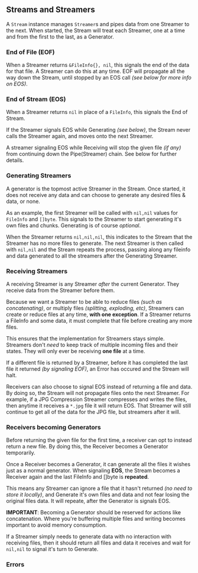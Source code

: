 
## Streams and Streamers

A `Stream` instance manages `Streamer`s and pipes data from one Streamer 
to the next. When started, the Stream will treat each Streamer, one at a 
time and from the first to the last, as a Generator.

### End of File (EOF)

When a Streamer returns `&FileInfo{}, nil`, this signals the end of the
data for that file. A Streamer can do this at any time. EOF will 
propagate all the way down the Stream, until stopped by an EOS call *(see 
below for more info on EOS)*.

### End of Stream (EOS)

When a Streamer returns `nil` in place of a `FileInfo`, this signals the 
End of Stream.

If the Streamer signals EOS while Generating *(see below)*, the Stream 
never calls the Streamer again, and moves onto the next Streamer.

A streamer signaling EOS while Receiving will stop the given file *(if 
any)* from continuing down the Pipe(Streamer) chain. See below for 
further details.

### Generating Streamers

A generator is the topmost active Streamer in the Stream. Once started, 
it does not receive any data and can choose to generate any desired files 
& data, or none.

As an example, the first Streamer will be called with `nil,nil` values 
for `FileInfo` and `[]byte`. This signals to the Streamer to start 
generating it's own files and chunks. Generating is of course *optional*.

When the Streamer returns `nil,nil,nil`, this indicates to the Stream 
that the Streamer has no more files to generate. The next Streamer is 
then called with `nil,nil` and the Stream repeats the process, passing 
along any fileinfo and data generated to all the streamers after the 
Generating Streamer.

### Receiving Streamers

A receiving Streamer is any Streamer *after* the current Generator. They 
receive data from the Streamer before them.

Because we want a Streamer to be able to reduce files *(such as 
concatenating)*, or multiply files *(splitting, exploding, etc)*, 
Streamers can create or reduce files at any time, **with one exception**. 
If a Streamer returns a FileInfo and some data, it must complete that 
file before creating any more files.

This ensures that the implementation for Streamers stays simple.  
Streamers don't *need* to keep track of multiple incoming files and their 
states. They will only ever be receiving **one file** at a time.

If a different file is returned by a Streamer, before it has completed 
the last file it returned *(by signaling EOF)*, an Error has occured and 
the Stream will halt.

Receivers can also choose to signal EOS instead of returning a file and 
data. By doing so, the Stream will not propagate files onto the next 
Streamer. For example, if a JPG Compression Streamer compresses and 
writes the files, then anytime it receives a `*.jpg` file it will return 
EOS. That Streamer will still continue to get all of the data for the JPG 
file, but streamers after it will.

### Receivers becoming Generators

Before returning the given file for the first time, a receiver can opt to 
instead return a new file. By doing this, the Receiver becomes a 
Generator temporarily.

Once a Receiver becomes a Generator, it can generate all the files it 
wishes just as a normal generator. When signaling **EOS**, the Stream 
becomes a Receiver again and the last FileInfo and []byte is 
**repeated**.

This means any Streamer can ignore a file that it hasn't returned *(no 
need to store it locally)*, and Generate it's own files and data and not 
fear losing the original files data. It will repeate, after the Generator 
is signals EOS.

**IMPORTANT**: Becoming a Generator should be reserved for actions like 
concatenation. Where you're buffering multiple files and writing becomes 
important to avoid memory consumption.

If a Streamer simply needs to generate data with no interaction with 
receiving files, then it should return all files and data it receives and 
wait for `nil,nil` to signal it's turn to Generate.

### Errors

